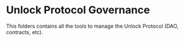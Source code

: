 # Unlock Protocol Governance

This folders contains all the tools to manage the Unlock Protocol (DAO, contracts, etc).
